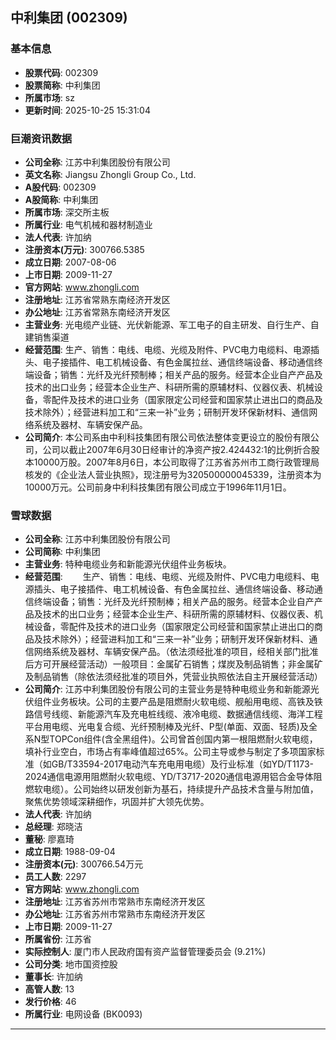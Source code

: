 ## 中利集团 (002309)

### 基本信息

- **股票代码**: 002309
- **股票简称**: 中利集团
- **所属市场**: sz
- **更新时间**: 2025-10-25 15:31:04

### 巨潮资讯数据

- **公司全称**: 江苏中利集团股份有限公司
- **英文名称**: Jiangsu Zhongli Group Co., Ltd.
- **A股代码**: 002309
- **A股简称**: 中利集团
- **所属市场**: 深交所主板
- **所属行业**: 电气机械和器材制造业
- **法人代表**: 许加纳
- **注册资本(万元)**: 300766.5385
- **成立日期**: 2007-08-06
- **上市日期**: 2009-11-27
- **官方网站**: www.zhongli.com
- **注册地址**: 江苏省常熟东南经济开发区
- **办公地址**: 江苏省常熟东南经济开发区
- **主营业务**: 光电缆产业链、光伏新能源、军工电子的自主研发、自行生产、自建销售渠道
- **经营范围**: 生产、销售：电线、电缆、光缆及附件、PVC电力电缆料、电源插头、电子接插件、电工机械设备、有色金属拉丝、通信终端设备、移动通信终端设备；销售：光纤及光纤预制棒；相关产品的服务。经营本企业自产产品及技术的出口业务；经营本企业生产、科研所需的原辅材料、仪器仪表、机械设备，零配件及技术的进口业务（国家限定公司经营和国家禁止进出口的商品及技术除外）；经营进料加工和“三来一补”业务；研制开发环保新材料、通信网络系统及器材、车辆安保产品。
- **公司简介**: 本公司系由中利科技集团有限公司依法整体变更设立的股份有限公司，公司以截止2007年6月30日经审计的净资产按2.424432:1的比例折合股本10000万股。2007年8月6日，本公司取得了江苏省苏州市工商行政管理局核发的《企业法人营业执照》，现注册号为320500000045339，注册资本为10000万元。公司前身中利科技集团有限公司成立于1996年11月1日。

### 雪球数据

- **公司全称**: 江苏中利集团股份有限公司
- **公司简称**: 中利集团
- **主营业务**: 特种电缆业务和新能源光伏组件业务板块。
- **经营范围**: 　　生产、销售：电线、电缆、光缆及附件、PVC电力电缆料、电源插头、电子接插件、电工机械设备、有色金属拉丝、通信终端设备、移动通信终端设备；销售：光纤及光纤预制棒；相关产品的服务。经营本企业自产产品及技术的出口业务；经营本企业生产、科研所需的原辅材料、仪器仪表、机械设备，零配件及技术的进口业务（国家限定公司经营和国家禁止进出口的商品及技术除外）；经营进料加工和“三来一补”业务；研制开发环保新材料、通信网络系统及器材、车辆安保产品。（依法须经批准的项目，经相关部门批准后方可开展经营活动）一般项目：金属矿石销售；煤炭及制品销售；非金属矿及制品销售（除依法须经批准的项目外，凭营业执照依法自主开展经营活动）
- **公司简介**: 江苏中利集团股份有限公司的主营业务是特种电缆业务和新能源光伏组件业务板块。公司的主要产品是阻燃耐火软电缆、舰船用电缆、高铁及铁路信号线缆、新能源汽车及充电桩线缆、液冷电缆、数据通信线缆、海洋工程平台用电缆、光电复合缆、光纤预制棒及光纤、P型(单面、双面、轻质)及全系N型TOPCon组件(含全黑组件)。公司曾首创国内第一根阻燃耐火软电缆，填补行业空白，市场占有率峰值超过65%。公司主导或参与制定了多项国家标准（如GB/T33594-2017电动汽车充电用电缆）及行业标准（如YD/T1173-2024通信电源用阻燃耐火软电缆、YD/T3717-2020通信电源用铝合金导体阻燃软电缆）。公司始终以研发创新为基石，持续提升产品技术含量与附加值，聚焦优势领域深耕细作，巩固并扩大领先优势。
- **法人代表**: 许加纳
- **总经理**: 郑晓洁
- **董秘**: 廖嘉琦
- **成立日期**: 1988-09-04
- **注册资本(元)**: 300766.54万元
- **员工人数**: 2297
- **官方网站**: www.zhongli.com
- **注册地址**: 江苏省苏州市常熟市东南经济开发区
- **办公地址**: 江苏省苏州市常熟市东南经济开发区
- **上市日期**: 2009-11-27
- **所属省份**: 江苏省
- **实际控制人**: 厦门市人民政府国有资产监督管理委员会 (9.21%)
- **公司分类**: 地市国资控股
- **董事长**: 许加纳
- **高管人数**: 13
- **发行价格**: 46
- **所属行业**: 电网设备 (BK0093)

---